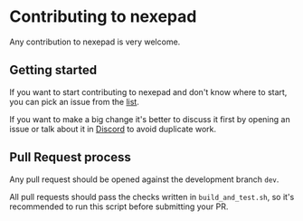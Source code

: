 # Contributing to nexepad

Any contribution to nexepad is very welcome.

## Getting started

If you want to start contributing to nexepad and don't know where to start, you can pick an issue from
the [list](https://github.com/nexepanet/nexepad/issues).

If you want to make a big change it's better to discuss it first by opening an issue or talk about it in
[Discord](https://discord.gg/WmGhhzk) to avoid duplicate work.

## Pull Request process

Any pull request should be opened against the development branch `dev`.

All pull requests should pass the checks written in `build_and_test.sh`, so it's recommended to run this script before
submitting your PR.